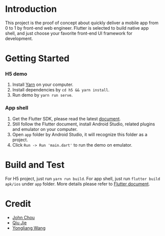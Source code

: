# Introduction 
This project is the proof of concept about quickly deliver a mobile app from 0 to 1 by front-end web engineer. Flutter is selected to build native app shell, and just choose your favorite front-end UI framework for development.

# Getting Started
### H5 demo

1. Install [Yarn](https://yarnpkg.com) on your computer.
2. Install dependencies by `cd h5 && yarn install`.
3. Run demo by `yarn run serve`.

### App shell

1. Get the Flutter SDK, please read the latest [document](https://flutter.dev/docs/get-started/install).
2. Still follow the Flutter document, install Android Studio, related plugins and emulator on your computer.
3. Open `app` folder by Android Studio, it will recognize this folder as a project.
4. Click `Run -> Run 'main.dart'` to run the demo on emulator.

# Build and Test
For H5 project, just run `yarn run build`. For app shell, just run `flutter build apk/ios` under `app` folder. More details please refer to [Flutter document](https://flutter.dev/docs/deployment/android).

# Credit
- [John Chou](mailto:kuzhou@microsoft.com)
- [Qiu Jie](mailto:Jie.Qiu@microsoft.com)
- [Yongliang Wang](mailto:yonwa@microsoft.com)